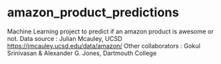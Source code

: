 # amazon_product_predictions

Machine Learning project to predict if an amazon product is awesome or not. 
Data source : Julian Mcauley, UCSD https://jmcauley.ucsd.edu/data/amazon/ 
Other collaborators : Gokul Srinivasan & Alexander G. Jones, Dartmouth College
